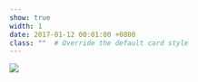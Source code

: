 ```yaml
---
show: true
width: 1
date: 2017-01-12 00:01:00 +0800
class: ""  # Override the default card style
---
```

<div>
<img src="{{ 'assets/images/etc/homepage.png' | relative_url }}" class="img-fluid rounded" >
</div>
